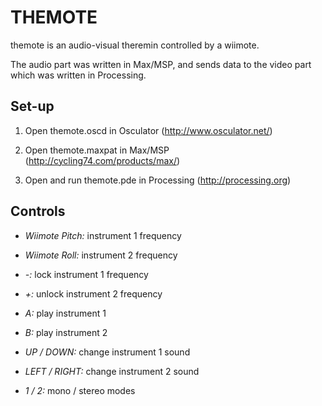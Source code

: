THEMOTE
=======

themote is an audio-visual theremin controlled by a wiimote.

The audio part was written in Max/MSP, and sends data to the video part which was written in Processing.

## Set-up

1.	Open themote.oscd in Osculator (http://www.osculator.net/)

2.	Open themote.maxpat in Max/MSP (http://cycling74.com/products/max/)

3.	Open and run themote.pde in Processing (http://processing.org)

## Controls

*	*Wiimote Pitch:* instrument 1 frequency

*	*Wiimote Roll:* instrument 2 frequency

*	*-:* lock instrument 1 frequency

*	*+:* unlock instrument 2 frequency 

*	*A:* play instrument 1

*	*B:* play instrument 2

*	*UP / DOWN:* change instrument 1 sound

*	*LEFT / RIGHT:* change instrument 2 sound

*	*1 / 2:* mono / stereo modes
